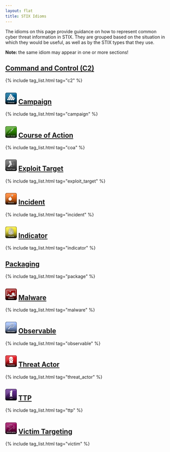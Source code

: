 ```yaml
---
layout: flat
title: STIX Idioms
---
```


<link href="/css/idioms.css" rel="stylesheet"/>

The idioms on this page provide guidance on how to represent common cyber threat
information in STIX. They are grouped based on the situation in which they would
be useful, as well as by the STIX types that they use.  

<p class="alert alert-warning"><strong>Note: </strong> the same idiom may appear in one or more sections!</p>

<div class="row">
	<div class="col-md-6">
		<div class="panel-group" id="leftAccordion">
		  <div class="panel panel-primary">
		    <div class="panel-heading">
		      <h2 class="panel-title">
				<span class="img-spacer"></span>
		        <a data-toggle="collapse" data-parent="#leftAccordion" href="#c2">
		          Command and Control (C2)
		        </a>
		      </h2>
		    </div>
		    <div id="c2" class="panel-collapse collapse in">
		      <div class="panel-body">
		    	  {% include tag_list.html tag="c2" %}
		      </div>
		    </div>
		  </div>
		  <div class="panel panel-primary">
		    <div class="panel-heading">
		      <h2 class="panel-title">
      			<img src="/images/Campaign.png" width="36px" alt="Campaign Icon" />
		        <a data-toggle="collapse" data-parent="#leftAccordion" href="#campaign">
		          Campaign
		        </a>
		      </h2>
		    </div>
		    <div id="campaign" class="panel-collapse collapse">
		      <div class="panel-body">
    			  {% include tag_list.html tag="campaign" %}
		      </div>
		    </div>
		  </div>
		  <div class="panel panel-primary">
		    <div class="panel-heading">
		      <h2 class="panel-title">
      			<img src="/images/Course of Action.png" width="36px" alt="Course of Action Icon" />
		        <a data-toggle="collapse" data-parent="#leftAccordion" href="#coa">
		          Course of Action
		        </a>
		      </h2>
		    </div>
		    <div id="coa" class="panel-collapse collapse">
		      <div class="panel-body">
    			  {% include tag_list.html tag="coa" %}
		      </div>
		    </div>
		  </div>
		  <div class="panel panel-primary">
		    <div class="panel-heading">
		      <h2 class="panel-title">
      			<img src="/images/Exploit Target.png" width="36px" alt="Exploit Target Icon" />
		        <a data-toggle="collapse" data-parent="#leftAccordion" href="#et">
		          Exploit Target
		        </a>
		      </h2>
		    </div>
		    <div id="et" class="panel-collapse collapse">
		      <div class="panel-body">
    			  {% include tag_list.html tag="exploit_target" %}
		      </div>
		    </div>
		  </div>
		  <div class="panel panel-primary">
		    <div class="panel-heading">
		      <h2 class="panel-title">
      			<img src="/images/Incident.png" width="36px" alt="Incident Icon" />
		        <a data-toggle="collapse" data-parent="#leftAccordion" href="#incident">
		          Incident
		        </a>
		      </h2>
		    </div>
		    <div id="incident" class="panel-collapse collapse">
		      <div class="panel-body">
    			  {% include tag_list.html tag="incident" %}
		      </div>
		    </div>
		  </div>
		  <div class="panel panel-primary">
		    <div class="panel-heading">
		      <h2 class="panel-title">
      			<img src="/images/Indicator.png" width="36px" alt="Indicator Icon" />
		        <a data-toggle="collapse" data-parent="#leftAccordion" href="#indicator">
		          Indicator
		        </a>
		      </h2>
		    </div>
		    <div id="indicator" class="panel-collapse collapse">
		      <div class="panel-body">
    			  {% include tag_list.html tag="indicator" %}
		      </div>
		    </div>
		  </div>
		</div>
	</div>
	<div class="col-md-6">
		<div class="panel-group" id="rightAccordion">
		  <div class="panel panel-info">
		    <div class="panel-heading">
		      <h2 class="panel-title">
				<span class="img-spacer"></span>
		        <a data-toggle="collapse" data-parent="#rightAccordion" href="#packaging">
				  Packaging
		        </a>
		      </h2>
		    </div>
		    <div id="packaging" class="panel-collapse collapse in">
		      <div class="panel-body">
		    {% include tag_list.html tag="package" %}
		      </div>
		    </div>
		  </div>
		  <div class="panel panel-info">
		    <div class="panel-heading">
		      <h2 class="panel-title">
				<img src="/images/Malware.png" width="36px" alt="Malware Icon">
		        <a data-toggle="collapse" data-parent="#rightAccordion" href="#malware">
				  Malware
		        </a>
		      </h2>
		    </div>
		    <div id="malware" class="panel-collapse collapse">
		      <div class="panel-body">
		    	  {% include tag_list.html tag="malware" %}
		      </div>
		    </div>
		  </div>
		  <div class="panel panel-info">
		    <div class="panel-heading">
		      <h2 class="panel-title">
				<img src="/images/Observable.png" width="36px" alt="Observable Icon">
		        <a data-toggle="collapse" data-parent="#rightAccordion" href="#observable">
				  Observable
		        </a>
		      </h2>
		    </div>
		    <div id="observable" class="panel-collapse collapse">
		      <div class="panel-body">
		    	  {% include tag_list.html tag="observable" %}
		      </div>
		    </div>
		  </div>
		  <div class="panel panel-info">
		    <div class="panel-heading">
		      <h2 class="panel-title">
				<img src="/images/Threat Actor.png" width="36px" alt="Threat Actor Icon">
		        <a data-toggle="collapse" data-parent="#rightAccordion" href="#threatactor">
				  Threat Actor
		        </a>
		      </h2>
		    </div>
		    <div id="threatactor" class="panel-collapse collapse">
		      <div class="panel-body">
		    	  {% include tag_list.html tag="threat_actor" %}
		      </div>
		    </div>
		  </div>
		  <div class="panel panel-info">
		    <div class="panel-heading">
		      <h2 class="panel-title">
				<img src="/images/TTP.png" width="36px" alt="TTP Icon">
		        <a data-toggle="collapse" data-parent="#rightAccordion" href="#ttp">
				  TTP
		        </a>
		      </h2>
		    </div>
		    <div id="ttp" class="panel-collapse collapse">
		      <div class="panel-body">
		    	  {% include tag_list.html tag="ttp" %}
		      </div>
		    </div>
		  </div>
		  <div class="panel panel-info">
		    <div class="panel-heading">
		      <h2 class="panel-title">
				<img src="/images/Victim Targeting.png" width="36px" alt="Victim Targeting Icon">
		        <a data-toggle="collapse" data-parent="#rightAccordion" href="#collapseThree">
					Victim Targeting
		        </a>
		      </h2>
		    </div>
		    <div id="collapseThree" class="panel-collapse collapse">
		      <div class="panel-body">
		    	  {% include tag_list.html tag="victim" %}
		      </div>
		    </div>
		  </div>
		</div>
	</div>
</div>
